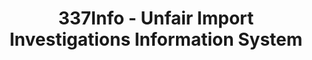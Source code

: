---
layout: default
bigquery: https://console.cloud.google.com/bigquery?p=patents-public-data&d=usitc_investigations&page=dataset&project=sheets-management-319211
citation: US International Trade Commission 337Info Unfair Import Investigations Information
  System
contributors: US International Trade Comission
cost: None
description: US International Trade Commission 337Info Unfair Import Investigations
  Information System contains data on investigations done under Section 337. Section
  337 declares the infringement of certain statutory intellectual property rights
  and other forms of unfair competition in import trade to be unlawful practices.
  Most Section 337 investigations involve allegations of patent or registered trademark
  infringement.
documentation: FAQ and tutorial available on the site
last_edit: 04/09/2022, 05:21:22
location: https://pubapps2.usitc.gov/337external/
maintained_by: US International Trade Comission
schema_fields:
- actualStartDateEvidHear
- htsNumbers
- cafcAppeals
- currentActiveALJ
- actualEndDateEvidHear
- dateOfPublicationFrNotice
- currentStatus
- dateComplaintFiled
- investigationType
- ouiiParticipation
- teoIdIssueDate
- markmanHearing
- title
- teoReliefGranted
- invUnfairAct
- investigationNo
- scheduledStartDateEvidHear
- investigationTermDate
- dateCreated
- trademarkNumbers
- lastUpdated
- publication_number
- finalIdOnViolationDue
- startDateMarkmanHearing
- aljAssigned
- teoIdDueDate
- finalIdOnViolationIssue
- copyrightNumbers
- teoProceedingInvolved
- docketNo
- gcAttorney
- finalDetViolation
- endDateMarkmanHearing
- issueDateOtherNonFinal
- ouiiAttorney
- patentNumbers
- finalDetNoViolation
- internalRemand
- respondent
- scheduledEndDateEvidHear
- complainant
- targetDate
- id
- patentNumber
shortname: unfair_import_investigations
tags:
- import
- legal
- trade
timeframe: 2008-2021 (prior to 2008 downloadable as a JSON file)
title: 337Info - Unfair Import Investigations Information System
uuid: 2721f5ec-e599-4890-9265-9706719fc71e
---